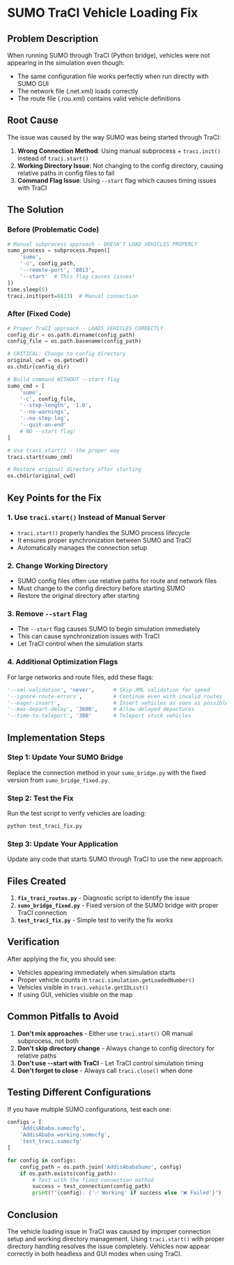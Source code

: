 # SUMO TraCI Vehicle Loading Fix

## Problem Description
When running SUMO through TraCI (Python bridge), vehicles were not appearing in the simulation even though:
- The same configuration file works perfectly when run directly with SUMO GUI
- The network file (.net.xml) loads correctly
- The route file (.rou.xml) contains valid vehicle definitions

## Root Cause
The issue was caused by the way SUMO was being started through TraCI:

1. **Wrong Connection Method**: Using manual subprocess + `traci.init()` instead of `traci.start()`
2. **Working Directory Issue**: Not changing to the config directory, causing relative paths in config files to fail
3. **Command Flag Issue**: Using `--start` flag which causes timing issues with TraCI

## The Solution

### Before (Problematic Code)
```python
# Manual subprocess approach - DOESN'T LOAD VEHICLES PROPERLY
sumo_process = subprocess.Popen([
    'sumo',
    '-c', config_path,
    '--remote-port', '8813',
    '--start'  # This flag causes issues!
])
time.sleep(5)
traci.init(port=8813)  # Manual connection
```

### After (Fixed Code)
```python
# Proper TraCI approach - LOADS VEHICLES CORRECTLY
config_dir = os.path.dirname(config_path)
config_file = os.path.basename(config_path)

# CRITICAL: Change to config directory
original_cwd = os.getcwd()
os.chdir(config_dir)

# Build command WITHOUT --start flag
sumo_cmd = [
    'sumo',
    '-c', config_file,
    '--step-length', '1.0',
    '--no-warnings',
    '--no-step-log',
    '--quit-on-end'
    # NO --start flag!
]

# Use traci.start() - the proper way
traci.start(sumo_cmd)

# Restore original directory after starting
os.chdir(original_cwd)
```

## Key Points for the Fix

### 1. Use `traci.start()` Instead of Manual Server
- `traci.start()` properly handles the SUMO process lifecycle
- It ensures proper synchronization between SUMO and TraCI
- Automatically manages the connection setup

### 2. Change Working Directory
- SUMO config files often use relative paths for route and network files
- Must change to the config directory before starting SUMO
- Restore the original directory after starting

### 3. Remove `--start` Flag
- The `--start` flag causes SUMO to begin simulation immediately
- This can cause synchronization issues with TraCI
- Let TraCI control when the simulation starts

### 4. Additional Optimization Flags
For large networks and route files, add these flags:
```python
'--xml-validation', 'never',      # Skip XML validation for speed
'--ignore-route-errors',          # Continue even with invalid routes
'--eager-insert',                 # Insert vehicles as soon as possible
'--max-depart-delay', '3600',     # Allow delayed departures
'--time-to-teleport', '300'       # Teleport stuck vehicles
```

## Implementation Steps

### Step 1: Update Your SUMO Bridge
Replace the connection method in your `sumo_bridge.py` with the fixed version from `sumo_bridge_fixed.py`.

### Step 2: Test the Fix
Run the test script to verify vehicles are loading:
```bash
python test_traci_fix.py
```

### Step 3: Update Your Application
Update any code that starts SUMO through TraCI to use the new approach.

## Files Created

1. **`fix_traci_routes.py`** - Diagnostic script to identify the issue
2. **`sumo_bridge_fixed.py`** - Fixed version of the SUMO bridge with proper TraCI connection
3. **`test_traci_fix.py`** - Simple test to verify the fix works

## Verification
After applying the fix, you should see:
- Vehicles appearing immediately when simulation starts
- Proper vehicle counts in `traci.simulation.getLoadedNumber()`
- Vehicles visible in `traci.vehicle.getIDList()`
- If using GUI, vehicles visible on the map

## Common Pitfalls to Avoid

1. **Don't mix approaches** - Either use `traci.start()` OR manual subprocess, not both
2. **Don't skip directory change** - Always change to config directory for relative paths
3. **Don't use --start with TraCI** - Let TraCI control simulation timing
4. **Don't forget to close** - Always call `traci.close()` when done

## Testing Different Configurations

If you have multiple SUMO configurations, test each one:

```python
configs = [
    'AddisAbaba.sumocfg',
    'AddisAbaba_working.sumocfg',
    'test_traci.sumocfg'
]

for config in configs:
    config_path = os.path.join('AddisAbabaSumo', config)
    if os.path.exists(config_path):
        # Test with the fixed connection method
        success = test_connection(config_path)
        print(f"{config}: {'✅ Working' if success else '❌ Failed'}")
```

## Conclusion
The vehicle loading issue in TraCI was caused by improper connection setup and working directory management. Using `traci.start()` with proper directory handling resolves the issue completely. Vehicles now appear correctly in both headless and GUI modes when using TraCI.
